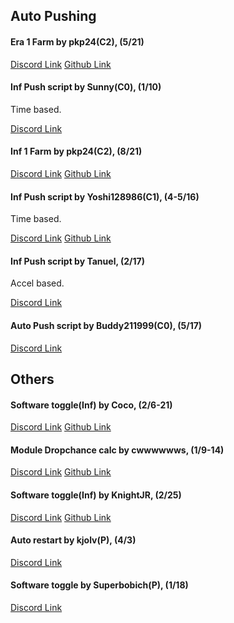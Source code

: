 ## Auto Pushing
#### Era 1 Farm by pkp24(C2), (5/21)
[Discord Link](https://discord.com/channels/488444879836413975/850425171059933272/850801954435497984)
[Github Link](https://github.com/pkp24/TPT2/blob/main/Auto_90_Eras/README.md)

#### Inf Push script by Sunny(C0), (1/10)
Time based.

[Discord Link](https://discord.com/channels/488444879836413975/850425171059933272/861906830670168074)

#### Inf 1 Farm by pkp24(C2), (8/21)
[Discord Link](https://discord.com/channels/488444879836413975/850425171059933272/871133616053321729)
[Github Link](https://github.com/pkp24/TPT2/tree/main/Auto_90_Infs)

#### Inf Push script by Yoshi128986(C1), (4-5/16)
Time based.

[Discord Link](https://discord.com/channels/488444879836413975/850425171059933272/871475553285316719)
[Github Link](https://github.com/Yoshi128986/Inf-pushing-scripts)

#### Inf Push script by Tanuel, (2/17)
Accel based.

[Discord Link](https://discord.com/channels/488444879836413975/850425171059933272/916326734528405524)

#### Auto Push script by Buddy211999(C0), (5/17)
[Discord Link](https://discord.com/channels/488444879836413975/850425171059933272/948694118115184660)

## Others
#### Software toggle(Inf) by Coco, (2/6-21)
[Discord Link](https://discord.com/channels/488444879836413975/850425171059933272/907739067851104317)
[Github Link](https://github.com/Co3co/tpt2_scripts/blob/main/README.md)

#### Module Dropchance calc by cwwwwwws, (1/9-14)
[Discord Link](https://discord.com/channels/488444879836413975/850425171059933272/907840979636207656)
[Github Link](https://github.com/c6ws/tpt2/tree/main/dropchance_calculator)

#### Software toggle(Inf) by KnightJR, (2/25)
[Discord Link](https://discord.com/channels/488444879836413975/850425171059933272/916317805668892722)
[Github Link](https://github.com/KnightJR8413/tpt2_software_scripts/blob/main/README.md)

#### Auto restart by kjolv(P), (4/3)
[Discord Link](https://discord.com/channels/488444879836413975/850425171059933272/956217809283719238)

#### Software toggle by Superbobich(P), (1/18)
[Discord Link](https://discord.com/channels/488444879836413975/850425171059933272/956669989975359509)
